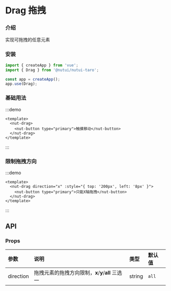 # Drag 拖拽

### 介绍

实现可拖拽的任意元素

### 安装

```js
import { createApp } from 'vue';
import { Drag } from '@nutui/nutui-taro';

const app = createApp();
app.use(Drag);
```

### 基础用法

:::demo

```vue
<template>
  <nut-drag>
    <nut-button type="primary">触摸移动</nut-button>
  </nut-drag>
</template>
```

:::

### 限制拖拽方向

:::demo

```vue
<template>
  <nut-drag direction="x" :style="{ top: '200px', left: '8px' }">
    <nut-button type="primary">只能X轴拖拽</nut-button>
  </nut-drag>
</template>
```

:::

## API

### Props

| 参数      | 说明                                               | 类型   | 默认值 |
| :-------- | :------------------------------------------------- | :----- | :----- |
| direction | 拖拽元素的拖拽方向限制，**x**/**y**/**all** 三选一 | string | `all`  |
